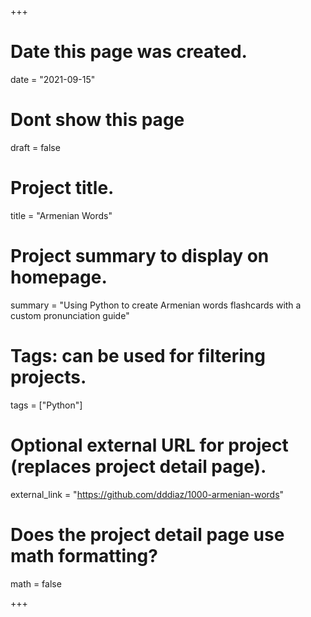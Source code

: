 +++
# Date this page was created.
date = "2021-09-15"
# Dont show this page
draft = false

# Project title.
title = "Armenian Words"

# Project summary to display on homepage.
summary = "Using Python to create Armenian words flashcards with a custom pronunciation guide"

# Tags: can be used for filtering projects.
tags = ["Python"]

# Optional external URL for project (replaces project detail page).
external_link = "https://github.com/dddiaz/1000-armenian-words"

# Does the project detail page use math formatting?
math = false

+++
